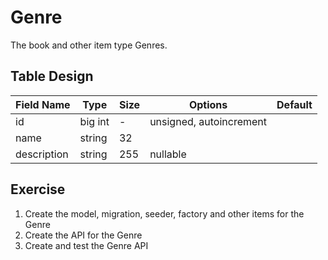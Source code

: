 # Genre

The book and other item type Genres.

## Table Design

| Field Name  | Type     | Size  | Options                 | Default |
|-------------|----------|-------|-------------------------|---------|
| id          | big int  | -     | unsigned, autoincrement |         |
| name        | string   | 32    |                         |         |
| description | string   | 255   | nullable                |         |

## Exercise

1. Create the model, migration, seeder, factory and other items for the Genre
2. Create the API for the Genre
3. Create and test the Genre API
